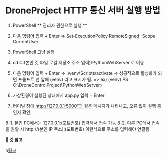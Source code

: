 #
# DroneProject HTTP 통신 서버 실행 방법


1. PowerShell ** 관리자 권한으로 실행 **
2. 다음 명령어 입력 + Enter => Set-ExecutionPolicy RemoteSigned -Scope CurrentUser

3. PowerShell 그냥 실행
4. cd C:\(본인 깃 파일 로컬 저장소 주소 입력)\PythonWebServer 로 이동
5. 다음 명령어 입력 + Enter => .\venv\Scripts\activate
    => 성공적으로 활성화가 되면 프롬프트 맨 앞에 (venv) 라고 표시가 됨.
    => ex) (venv) PS C:\DroneControlProject\PythonWebServer>

6. 가상환경이 실행된 상태에서 app.py 입력 + Enter
7. 터미널 창에 http://127.0.0.1:5000"과 같은 메시지가 나타나고, 오류 없이 실행 중인지 확인.

8-1. 본인 PC에서는 127.0.0.1:(포트번호) 입력해서 접속 가능
8-2. 다른 PC에서 접속을 원할 시 http://(본인 IP 주소):(포트번호) 이런식으로 주소를 입력해야 연결됨.

</details>

<detail>
    <summary><b>🚀 깃 참고</b></summary>

h[링크](ttps://sable-beard-26b.notion.site/Unity-Python-208fbf84667880368c81d891d256744b?source=copy_link)

</details>